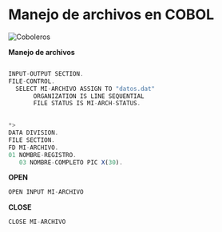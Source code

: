 # Manejo de archivos en COBOL

![Coboleros](http://3.bp.blogspot.com/-ybx6Wkw8X3c/VefuamwBGbI/AAAAAAAAAcU/woVuSI5ZMvs/s1600/Trabajo%2Bde%2Bprogramador.png)


**Manejo de archivos**

```javascript

INPUT-OUTPUT SECTION.
FILE-CONTROL.
  SELECT MI-ARCHIVO ASSIGN TO "datos.dat"
       ORGANIZATION IS LINE SEQUENTIAL
       FILE STATUS IS MI-ARCH-STATUS.
       

*> 
DATA DIVISION.
FILE SECTION.
FD MI-ARCHIVO.
01 NOMBRE-REGISTRO.
   03 NOMBRE-COMPLETO PIC X(30).

```


**OPEN**

```javascript
OPEN INPUT MI-ARCHIVO
```

**CLOSE**
```javascript
CLOSE MI-ARCHIVO
```
